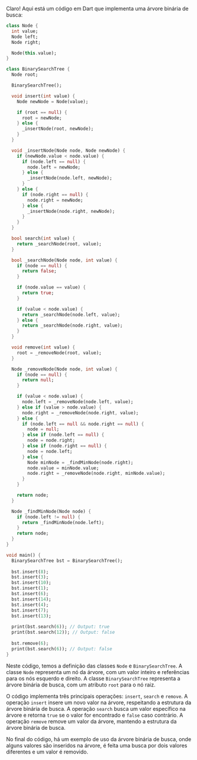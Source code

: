 Claro! Aqui está um código em Dart que implementa uma árvore binária de busca:

```dart
class Node {
  int value;
  Node left;
  Node right;

  Node(this.value);
}

class BinarySearchTree {
  Node root;

  BinarySearchTree();

  void insert(int value) {
    Node newNode = Node(value);

    if (root == null) {
      root = newNode;
    } else {
      _insertNode(root, newNode);
    }
  }

  void _insertNode(Node node, Node newNode) {
    if (newNode.value < node.value) {
      if (node.left == null) {
        node.left = newNode;
      } else {
        _insertNode(node.left, newNode);
      }
    } else {
      if (node.right == null) {
        node.right = newNode;
      } else {
        _insertNode(node.right, newNode);
      }
    }
  }

  bool search(int value) {
    return _searchNode(root, value);
  }

  bool _searchNode(Node node, int value) {
    if (node == null) {
      return false;
    }

    if (node.value == value) {
      return true;
    }

    if (value < node.value) {
      return _searchNode(node.left, value);
    } else {
      return _searchNode(node.right, value);
    }
  }

  void remove(int value) {
    root = _removeNode(root, value);
  }

  Node _removeNode(Node node, int value) {
    if (node == null) {
      return null;
    }

    if (value < node.value) {
      node.left = _removeNode(node.left, value);
    } else if (value > node.value) {
      node.right = _removeNode(node.right, value);
    } else {
      if (node.left == null && node.right == null) {
        node = null;
      } else if (node.left == null) {
        node = node.right;
      } else if (node.right == null) {
        node = node.left;
      } else {
        Node minNode = _findMinNode(node.right);
        node.value = minNode.value;
        node.right = _removeNode(node.right, minNode.value);
      }
    }

    return node;
  }

  Node _findMinNode(Node node) {
    if (node.left != null) {
      return _findMinNode(node.left);
    }
    return node;
  }
}

void main() {
  BinarySearchTree bst = BinarySearchTree();
  
  bst.insert(8);
  bst.insert(3);
  bst.insert(10);
  bst.insert(1);
  bst.insert(6);
  bst.insert(14);
  bst.insert(4);
  bst.insert(7);
  bst.insert(13);
  
  print(bst.search(6)); // Output: true
  print(bst.search(12)); // Output: false
  
  bst.remove(6);
  print(bst.search(6)); // Output: false
}
```

Neste código, temos a definição das classes `Node` e `BinarySearchTree`. A classe `Node` representa um nó da árvore, com um valor inteiro e referências para os nós esquerdo e direito. A classe `BinarySearchTree` representa a árvore binária de busca, com um atributo `root` para o nó raiz.

O código implementa três principais operações: `insert`, `search` e `remove`. A operação `insert` insere um novo valor na árvore, respeitando a estrutura da árvore binária de busca. A operação `search` busca um valor específico na árvore e retorna `true` se o valor for encontrado e `false` caso contrário. A operação `remove` remove um valor da árvore, mantendo a estrutura da árvore binária de busca.

No final do código, há um exemplo de uso da árvore binária de busca, onde alguns valores são inseridos na árvore, é feita uma busca por dois valores diferentes e um valor é removido.